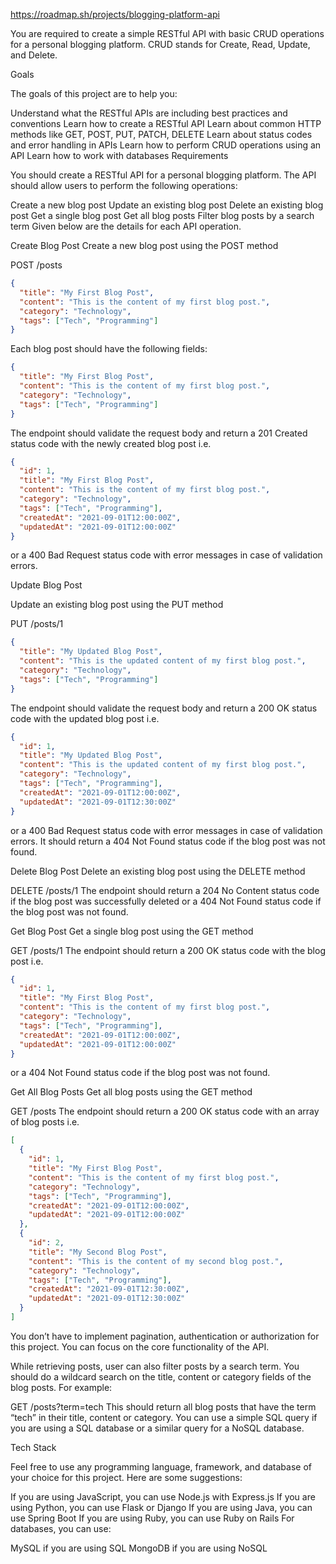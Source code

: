 https://roadmap.sh/projects/blogging-platform-api

You are required to create a simple RESTful API with basic CRUD operations for a personal blogging platform. CRUD stands for Create, Read, Update, and Delete.

Goals

The goals of this project are to help you:

Understand what the RESTful APIs are including best practices and conventions
Learn how to create a RESTful API
Learn about common HTTP methods like GET, POST, PUT, PATCH, DELETE
Learn about status codes and error handling in APIs
Learn how to perform CRUD operations using an API
Learn how to work with databases
Requirements

You should create a RESTful API for a personal blogging platform. The API should allow users to perform the following operations:

Create a new blog post
Update an existing blog post
Delete an existing blog post
Get a single blog post
Get all blog posts
Filter blog posts by a search term
Given below are the details for each API operation.

Create Blog Post
Create a new blog post using the POST method

POST /posts
```json
{
  "title": "My First Blog Post",
  "content": "This is the content of my first blog post.",
  "category": "Technology",
  "tags": ["Tech", "Programming"]
}
```
Each blog post should have the following fields:

```json
{
  "title": "My First Blog Post",
  "content": "This is the content of my first blog post.",
  "category": "Technology",
  "tags": ["Tech", "Programming"]
}
``` 
The endpoint should validate the request body and return a 201 Created status code with the newly created blog post i.e.

```json
{
  "id": 1,
  "title": "My First Blog Post",
  "content": "This is the content of my first blog post.",
  "category": "Technology",
  "tags": ["Tech", "Programming"],
  "createdAt": "2021-09-01T12:00:00Z",
  "updatedAt": "2021-09-01T12:00:00Z"
}
```
or a 400 Bad Request status code with error messages in case of validation errors.

Update Blog Post

Update an existing blog post using the PUT method

PUT /posts/1
```json
{
  "title": "My Updated Blog Post",
  "content": "This is the updated content of my first blog post.",
  "category": "Technology",
  "tags": ["Tech", "Programming"]
}
```
The endpoint should validate the request body and return a 200 OK status code with the updated blog post i.e.

```json
{
  "id": 1,
  "title": "My Updated Blog Post",
  "content": "This is the updated content of my first blog post.",
  "category": "Technology",
  "tags": ["Tech", "Programming"],
  "createdAt": "2021-09-01T12:00:00Z",
  "updatedAt": "2021-09-01T12:30:00Z"
}
```
or a 400 Bad Request status code with error messages in case of validation errors. It should return a 404 Not Found status code if the blog post was not found.

Delete Blog Post
Delete an existing blog post using the DELETE method

DELETE /posts/1
The endpoint should return a 204 No Content status code if the blog post was successfully deleted or a 404 Not Found status code if the blog post was not found.

Get Blog Post
Get a single blog post using the GET method

GET /posts/1
The endpoint should return a 200 OK status code with the blog post i.e.

```json
{
  "id": 1,
  "title": "My First Blog Post",
  "content": "This is the content of my first blog post.",
  "category": "Technology",
  "tags": ["Tech", "Programming"],
  "createdAt": "2021-09-01T12:00:00Z",
  "updatedAt": "2021-09-01T12:00:00Z"
}
```
or a 404 Not Found status code if the blog post was not found.

Get All Blog Posts
Get all blog posts using the GET method

GET /posts
The endpoint should return a 200 OK status code with an array of blog posts i.e.
```json
[
  {
    "id": 1,
    "title": "My First Blog Post",
    "content": "This is the content of my first blog post.",
    "category": "Technology",
    "tags": ["Tech", "Programming"],
    "createdAt": "2021-09-01T12:00:00Z",
    "updatedAt": "2021-09-01T12:00:00Z"
  },
  {
    "id": 2,
    "title": "My Second Blog Post",
    "content": "This is the content of my second blog post.",
    "category": "Technology",
    "tags": ["Tech", "Programming"],
    "createdAt": "2021-09-01T12:30:00Z",
    "updatedAt": "2021-09-01T12:30:00Z"
  }
]
```
You don’t have to implement pagination, authentication or authorization for this project. You can focus on the core functionality of the API.

While retrieving posts, user can also filter posts by a search term. You should do a wildcard search on the title, content or category fields of the blog posts. For example:

GET /posts?term=tech
This should return all blog posts that have the term “tech” in their title, content or category. You can use a simple SQL query if you are using a SQL database or a similar query for a NoSQL database.

Tech Stack

Feel free to use any programming language, framework, and database of your choice for this project. Here are some suggestions:

If you are using JavaScript, you can use Node.js with Express.js
If you are using Python, you can use Flask or Django
If you are using Java, you can use Spring Boot
If you are using Ruby, you can use Ruby on Rails
For databases, you can use:

MySQL if you are using SQL
MongoDB if you are using NoSQL